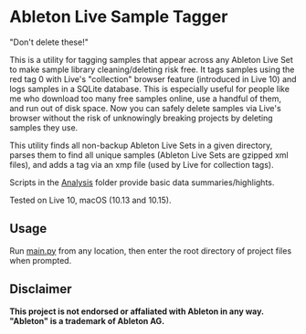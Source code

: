 # Ableton Live Sample Tagger

"Don't delete these!"

This is a utility for tagging samples that appear across any Ableton Live Set to make sample library cleaning/deleting risk free. It tags samples using the red tag 0 with Live's "collection" browser feature (introduced in Live 10) and logs samples in a SQLite database. This is especially useful for people like me who download too many free samples online, use a handful of them, and run out of disk space. Now you can safely delete samples via Live's browser without the risk of unknowingly breaking projects by deleting samples they use.

This utility finds all non-backup Ableton Live Sets in a given directory, parses them to find all unique samples (Ableton Live Sets are gzipped xml files), and adds a tag via an xmp file (used by Live for collection tags).

Scripts in the [Analysis](/Analysis) folder provide basic data summaries/highlights.

Tested on Live 10, macOS (10.13 and 10.15).

## Usage

Run [main.py](/main.py) from any location, then enter the root directory of project files when prompted.

## Disclaimer

**This project is not endorsed or affaliated with Ableton in any way. "Ableton" is a trademark of Ableton AG.**
